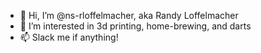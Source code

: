 - 👋 Hi, I’m @ns-rloffelmacher, aka Randy Loffelmacher
- 👀 I’m interested in 3d printing, home-brewing, and darts
- 📫 Slack me if anything!

<!---
ns-rloffelmacher/ns-rloffelmacher is a ✨ special ✨ repository because its `README.md` (this file) appears on your GitHub profile.
You can click the Preview link to take a look at your changes.
--->
